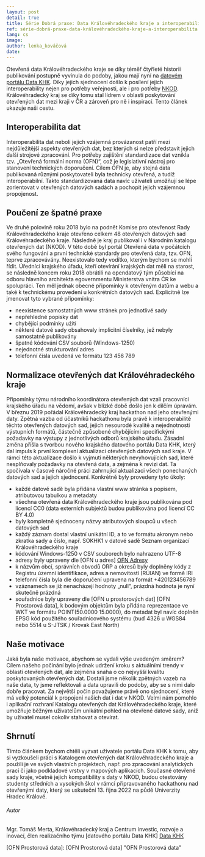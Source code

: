 ```yaml
---
layout: post
detail: true
title: Série Dobrá praxe: Data Královéhradeckého kraje a interoperabilita
ref: série-dobrá-praxe-data-královéhradeckého-kraje-a-interoperabilita
lang: cs
image:
author: lenka_kováčová
date:
---
```

Otevřená data Královéhradeckého kraje se díky téměř čtyřleté historii publikování postupně vyvinula do podoby, jakou mají nyní na [datovém portálu Data KHK][Data KHK].
Díky jejich sjednocení došlo k posílení jejich interoperability nejen pro potřeby veřejnosti, ale i pro potřeby [NKOD][NKOD].
Královéhradecký kraj se díky tomu stal lídrem v oblasti poskytování otevřených dat mezi kraji v ČR a zároveň pro ně i inspirací. 
Tento článek ukazuje naši cestu.

<!--more-->

## Interoperabilita dat
Interoperabilita dat neboli jejich vzájemná provázanost patří mezi nejdůležitější aspekty otevřených dat, bez kterých si nelze představit jejich další strojové zpracování.
Pro potřeby zajištění standardizace dat vznikla tzv. „Otevřená formální norma (OFN)“, což je legislativní nástroj pro stanovení technických doporučení.
Cílem OFN je, aby stejná data publikovaná různými poskytovateli byla technicky otevřená, a tudíž interoperabilní. 
Takto standardizovaná data navíc uživateli umožňují se lépe zorientovat v otevřených datových sadách a pochopit jejich vzájemnou propojenost.

## Poučení ze špatné praxe
Ve druhé polovině roku 2018 bylo na podnět Komise pro otevřenost Rady Královéhradeckého kraje otevřeno celkem 48 otevřených datových sad Královéhradeckého kraje.
Následně je kraj publikoval i v Národním katalogu otevřených dat (NKOD).
V této době byl portál Otevřená data v počátcích svého fungování a první technické standardy pro otevřená data, tzv. OFN, teprve zpracovávány.
Neexistovalo tedy vodítko, kterým bychom se mohli řídit. 
Úředníci krajského úřadu, kteří otevírání krajských dat měli na starost, se následně koncem roku 2018 obrátili na opendatový tým působící na odboru hlavního architekta egovernmentu Ministerstva vnitra ČR ke spolupráci.
Ten měl jednak obecné připomínky k otevřeným datům a webu a také k technickému provedení u konkrétních datových sad. Explicitně lze jmenovat tyto vybrané připomínky:

- neexistence samostatných www stránek pro jednotlivé sady
- nepřehledné popisky dat
- chybějící podmínky užití
- některé datové sady obsahovaly implicitní číselníky, jež nebyly samostatně publikovány
- špatné kódování CSV souborů (Windows-1250)
- nejednotné strukturování adres
- telefonní čísla uvedená ve formátu 123 456 789

## Normalizace otevřených dat Královéhradeckého kraje
Připomínky týmu národního koordinátora otevřených dat vzali pracovníci krajského úřadu na vědomí, avšak v blízké době došlo jen k dílčím úpravám.
V březnu 2019 pořádal Královéhradecký kraj hackathon nad jeho otevřenými daty. 
Zpětná vazba od účastníků hackathonu byla právě k interoperabilitě těchto otevřených datových sad, jejich nesourodé kvalitě a nejednotnosti výstupních formátů, částečně způsobené chybějícími specifickými požadavky na výstupy z jednotlivých odborů krajského úřadu.
Zásadní změna přišla s tvorbou nového krajského datového portálu Data KHK, který dal impuls k první komplexní aktualizaci otevřených datových sad kraje.
V rámci této aktualizace došlo k vyjmutí některých nevyhovujících sad, které nesplňovaly požadavky na otevřená data, a zejména k revizi dat.
Ta spočívala v časově náročné práci zahrnující aktualizaci všech ponechaných datových sad a jejich sjednocení. 
Konkrétně byly provedeny tyto úkoly:

- každé datově sadě byla přidána vlastní www stránka s popisem, atributovou tabulkou a metadaty
- všechna otevřená data Královéhradeckého kraje jsou publikována pod licencí CC0 (data externích subjektů budou publikována pod licencí CC BY 4.0)
- byly kompletně sjednoceny názvy atributových sloupců u všech datových sad
- každý záznam dostal vlastní unikátní ID, a to ve formátu akronym nebo zkratka sady a číslo, např. SOKHK1 v datové sadě Seznam organizací Královéhradeckého kraje
- kódování Windows-1250 v CSV souborech bylo nahrazeno UTF-8
- adresy byly upraveny dle [OFN u adres] [OFN Adresy]
- k názvům obcí, správních obvodů ORP a okresů byly doplněny kódy z Registru územní identifikace, adres a nemovitostí (RÚIAN) ve formě IRI
- telefonní čísla byla dle doporučení upravena na formát +420123456789
- vzáznamech se již nenacházejí hodnoty „null“, prázdná hodnota je nyní skutečně prázdná
- souřadnice byly upraveny dle [OFN u prostorových dat] [OFN Prostorová data], k bodovým objektům byla přidána reprezentace ve WKT ve formátu POINT(50.0000 15.0000), do metadat byl navíc doplněn EPSG kód použitého souřadnicového systému (buď 4326 u WGS84 nebo 5514 u S-JTSK / Krovak East North)

## Naše motivace
Jaká byla naše motivace, abychom se vydali výše uvedeným směrem?
Cílem našeho počínání bylo jednak udržení kroku s aktuálními trendy v oblasti otevřených dat, ale zejména snaha o co nejvyšší kvalitu poskytovaných otevřených dat. 
Dostali jsme několik zpětných vazeb na naše data, ty jsme reflektovali a data upravili do podoby, aby se s nimi dalo dobře pracovat.
Za největší počin považujeme právě ono sjednocení, které má velký potenciál k propojení našich dat i dat v NKOD.
Velmi nám pomohlo i aplikační rozhraní Katalogu otevřených dat Královéhradeckého kraje, které umožňuje běžným uživatelům unikátní pohled na otevřené datové sady, aniž by uživatel musel cokoliv stahovat a otevírat. 

## Shrnutí
Tímto článkem bychom chtěli vyzvat uživatele portálu Data KHK k tomu, aby si vyzkoušeli práci s Katalogem otevřených dat Královéhradeckého kraje a použili je ve svých vlastních projektech, např. pro zpracování analytických prací či jako podkladové vrstvy v mapových aplikacích. 
Současné otevřené sady kraje, včetně jejich kompatibility s daty v NKOD, budou otestovány studenty středních a vysokých škol v rámci připravovaného hackathonu nad otevřenými daty, který se uskuteční 13. října 2022 na půdě Univerzity Hradec Králové.

###### Autor
Mgr. Tomáš Merta, Královéhradecký kraj a Centrum investic, rozvoje a inovací, člen realizačního týmu [datového portálu Data KHK] [Data KHK]

[Data KHK]: https://www.datakhk.cz/ "Data KHK"
[NKOD]: https://data.gov.cz/datov%C3%A9-sady "NKOD"
[OFN Adresy]: https://ofn.gov.cz/adresy/2020-07-01/ "OFN Adresy"
[OFN Prostorová data]: [OFN Prostorová data] "OFN Prostorová data"

